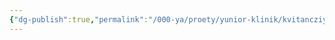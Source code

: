 ```yaml
---
{"dg-publish":true,"permalink":"/000-ya/proety/yunior-klinik/kvitancziya-ob-oplate-akt-vypolnennyh-rabot/"}
---
```


